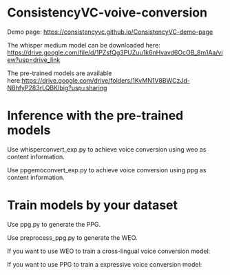 # ConsistencyVC-voive-conversion

Demo page: https://consistencyvc.github.io/ConsistencyVC-demo-page

The whisper medium model can be downloaded here: https://drive.google.com/file/d/1PZsfQg3PUZuu1k6nHvavd6OcOB_8m1Aa/view?usp=drive_link

The pre-trained models are available here:https://drive.google.com/drive/folders/1KvMN1V8BWCzJd-N8hfyP283rLQBKIbig?usp=sharing



<!-- 科研好累。 -->

# Inference with the pre-trained models

Use whisperconvert_exp.py to achieve voice conversion using weo as content information.

Use ppgemoconvert_exp.py to achieve voice conversion using ppg as content information.

# Train models by your dataset

Use ppg.py to generate the PPG.

Use preprocess_ppg.py to generate the WEO.

If you want to use WEO to train a cross-lingual voice conversion model:
<!-- python train.py -c configs/freevc.json -m freevc -->

If you want to use PPG to train a expressive voice conversion model:
<!-- python train.py -c configs/freevc.json -m freevc -->
